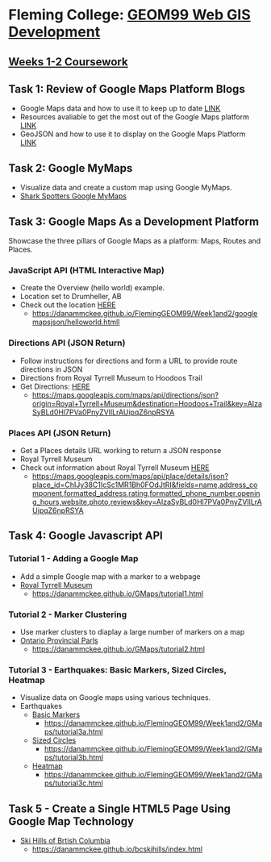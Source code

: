 # **Fleming College: [GEOM99 Web GIS Development](https://danammckee.github.io/FlemingGEOM99/home.html)**

## **[Weeks 1-2 Coursework](https://danammckee.github.io/FlemingGEOM99/Week1and2/index.html)**

## **Task 1: Review of Google Maps Platform Blogs**

* Google Maps data and how to use it to keep up to date [LINK](https://cloud.google.com/blog/products/maps-platform/9-things-know-about-googles-maps-data-beyond-map)
* Resources avaliable to get the most out of the Google Maps platform [LINK](https://cloud.google.com/blog/products/maps-platform/how-get-started-google-maps-platform-get-support-and-have-your-questions-answered)
* GeoJSON and how to use it to display on the Google Maps Platform [LINK](https://cloud.google.com/blog/products/maps-platform/quick-map-layer-visualizations-geojson-and-georss)

## **Task 2: Google MyMaps**

* Visualize data and create a custom map using Google MyMaps.
* [Shark Spotters Google MyMaps](https://danammckee.github.io/FlemingGEOM99/Week1and2/MyMaps/googlemapsharkspotting.html)

## **Task 3: Google Maps As a Development Platform**

Showcase the three pillars of Google Maps as a platform: Maps, Routes and Places. 

### **JavaScript API (HTML Interactive Map)**

* Create the Overview (hello world) example. 
* Location set to Drumheller, AB
* Check out the location [HERE](https://danammckee.github.io/FlemingGEOM99/Week1and2/googlemapsjson/helloworld.html)
  * https://danammckee.github.io/FlemingGEOM99/Week1and2/googlemapsjson/helloworld.htmll 

### **Directions API (JSON Return)**

* Follow instructions for directions and form a URL to provide route directions in JSON
* Directions from Royal Tyrrell Museum to Hoodoos Trail 
* Get Directions: [HERE](https://danammckee.github.io/FlemingGEOM99/Week1and2/googlemapsjson/directionsAPI.html)
  * https://maps.googleapis.com/maps/api/directions/json?origin=Royal+Tyrrell+Museum&destination=Hoodoos+Trail&key=AIzaSyBLd0Hl7PVa0PnyZVIlLrAUipqZ6npRSYA


### **Places API (JSON Return)**

* Get a Places details URL working to return a JSON response
* Royal Tyrrell Museum 
* Check out information about Royal Tyrrell Museum [HERE](https://danammckee.github.io/FlemingGEOM99/Week1and2/googlemapsjson/placesAPI.html)
  * https://maps.googleapis.com/maps/api/place/details/json?place_id=ChIJy38C1IcSc1MR1Bh0FOdJtRI&fields=name,address_component,formatted_address,rating,formatted_phone_number,opening_hours,website,photo,reviews&key=AIzaSyBLd0Hl7PVa0PnyZVIlLrAUipqZ6npRSYA 

## **Task 4: Google Javascript API**

### **Tutorial 1 - Adding a Google Map**

* Add a simple Google map with a marker to a webpage
* [Royal Tyrrell Museum](https://danammckee.github.io/GMaps/tutorial1.html)
  * https://danammckee.github.io/GMaps/tutorial1.html

### **Tutorial 2 - Marker Clustering**

* Use marker clusters to diaplay a large number of markers on a map
* [Ontario Provincial Parls](https://danammckee.github.io/GMaps/tutorial2.html)
  * https://danammckee.github.io/GMaps/tutorial2.html

### **Tutorial 3 - Earthquakes: Basic Markers, Sized Circles, Heatmap**

* Visualize data on Google maps using various techniques. 
* Earthquakes
  * [Basic Markers](https://danammckee.github.io/FlemingGEOM99/Week1and2/GMaps/tutorial3a.html)
    * https://danammckee.github.io/FlemingGEOM99/Week1and2/GMaps/tutorial3a.html
  * [Sized Circles](https://danammckee.github.io/FlemingGEOM99/Week1and2/GMaps/tutorial3b.html)
    * https://danammckee.github.io/FlemingGEOM99/Week1and2/GMaps/tutorial3b.html
  * [Heatmap](https://danammckee.github.io/FlemingGEOM99/Week1and2/GMaps/tutorial3c.html)
    * https://danammckee.github.io/FlemingGEOM99/Week1and2/GMaps/tutorial3c.html

## **Task 5 - Create a Single HTML5 Page Using Google Map Technology**

* [Ski Hills of Brtish Columbia](https://danammckee.github.io/bcskihills/index.html)
  * https://danammckee.github.io/bcskihills/index.html
